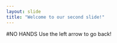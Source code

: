 ```yaml
---
layout: slide
title: "Welcome to our second slide!"
---
```

#NO HANDS
Use the left arrow to go back!
